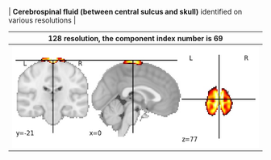 


| **Cerebrospinal fluid (between central sulcus and skull)** identified on various resolutions |

| 128 resolution, the component index number is 69|  
|:---:|  
| ![Component 128](../128/final/69.jpg "From component 128: Cerebrospinal fluid (between central sulcus and skull)") |
